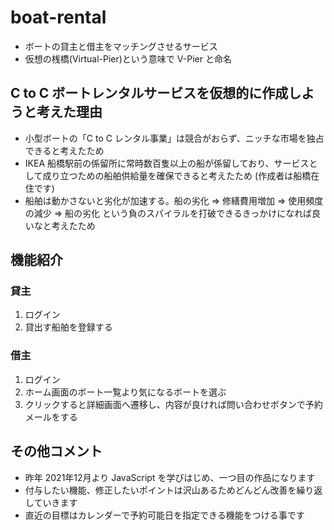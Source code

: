 # boat-rental

- ボートの貸主と借主をマッチングさせるサービス
- 仮想の桟橋(Virtual-Pier)という意味で V-Pier と命名

## C to C ボートレンタルサービスを仮想的に作成しようと考えた理由

- 小型ボートの「C to C レンタル事業」は競合がおらず、ニッチな市場を独占できると考えたため
- IKEA 船橋駅前の係留所に常時数百隻以上の船が係留しており、サービスとして成り立つための船舶供給量を確保できると考えたため (作成者は船橋在住です)
- 船舶は動かさないと劣化が加速する。船の劣化 ⇒ 修繕費用増加 ⇒ 使用頻度の減少 ⇒ 船の劣化
  という負のスパイラルを打破できるきっかけになれば良いなと考えたため

## 機能紹介

### 貸主

1. ログイン
2. 貸出す船舶を登録する

### 借主
1. ログイン
2. ホーム画面のボート一覧より気になるボートを選ぶ
3. クリックすると詳細画面へ遷移し、内容が良ければ問い合わせボタンで予約メールをする


## その他コメント

- 昨年 2021年12月より JavaScript を学びはじめ、一つ目の作品になります
- 付与したい機能、修正したいポイントは沢山あるためどんどん改善を繰り返していきます
- 直近の目標はカレンダーで予約可能日を指定できる機能をつける事です
